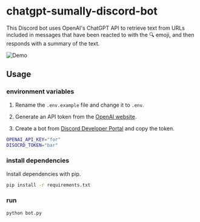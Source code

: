 # chatgpt-sumally-discord-bot

This Discord bot uses OpenAI's ChatGPT API to retrieve text from URLs included in messages that have been reacted to with the 🔍 emoji, and then responds with a summary of the text.

![Demo](https://user-images.githubusercontent.com/91340399/232278806-e6275b49-329a-4fe7-86eb-8b71beda4c92.png)

## Usage

### environment variables

1. Rename the `.env.example` file and change it to `.env`.

2. Generate an API token from the [OpenAI website](https://platform.openai.com/account/api-keys).

3. Create a bot from [Discord Developer Portal](https://discord.com/developers/applications) and copy the token.

```bash
OPENAI_API_KEY="for"
DISOCRD_TOKEN="bar"
```

### install dependencies

Install dependencies with pip.

```bash
pip install -r requirements.txt
```

### run

```bash
python bot.py
```

